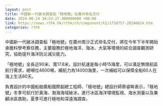 ```yaml
---
layout: post
title: 中國新一代破冰調查船「極地號」在廣州命名交付
date: 2024-06-24 10:53:27.000000000 +08:00
link: https://news.rthk.hk/rthk/ch/component/k2/1758757-20240624.htm
categories: rthk
---
```


中國新一代破冰調查船「極地號」在廣州南沙正式命名交付，將在今年下半年開始承擔科學考察任務，主要服務於極地海洋、海冰、大氣等環境的綜合調查觀測研究，協助提升海洋防災減災能力。

「極地號」全長近90米、寬17.8米，設計航速是每小時15海里，可以滿足無限航區航行需求，總噸位4600噸，續航力為14000海里，一次補給可以保障全船60人在海上生活80天。

負責設計的中國船舶廣船國際副總工程師、「極地號」總設計師蔡睿眸表示，「極地號」冬季可航行於黃海、渤海海域破冰，進行冰區海洋環境監視、海水測量以及兼顧冰區救助，夏季可進行極地和深遠海調查。
